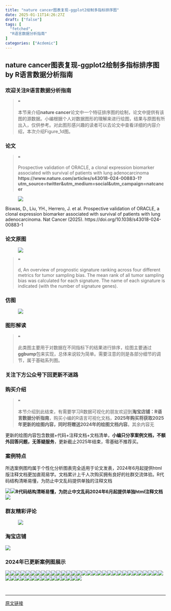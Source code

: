```yaml
---
title: "nature cancer图表复现-ggplot2绘制多指标排序图"
date: 2025-01-11T14:26:27Z
draft: ["false"]
tags: [
  "fetched",
  "R语言数据分析指南"
]
categories: ["Acdemic"]
---
```

nature cancer图表复现-ggplot2绘制多指标排序图 by R语言数据分析指南
------
<div><section data-tool="mdnice编辑器" data-website="https://www.mdnice.com"><h3 data-tool="mdnice编辑器"><span></span><span>欢迎关注R语言数据分析指南</span><span></span></h3><blockquote data-tool="mdnice编辑器"><span>❝</span><p>本节来介绍<strong>nature cancer</strong>论文中一个特征排序图的绘制，论文中提供有该图的源数据。小编根据个人对数据图形的理解来进行绘图，结果与原图有所出入，仅供参考。对此图形感兴趣的读者可以去论文中查看详细的内容介绍，本次介绍Figure_1d图。</p></blockquote><h3 data-tool="mdnice编辑器"><span></span><span>论文</span><span></span></h3><blockquote data-tool="mdnice编辑器"><span>❝</span><p>Prospective validation of ORACLE, a clonal expression biomarker associated with survival of patients with lung adenocarcinoma<br><strong>https://www.nature.com/articles/s43018-024-00883-1?utm_source=twitter&amp;utm_medium=social&amp;utm_campaign=natcancer</strong></p></blockquote><figure data-tool="mdnice编辑器"><img data-imgfileid="100040533" data-ratio="0.6148148148148148" data-src="https://mmbiz.qpic.cn/mmbiz_png/EibnicgwScTAZib32k5lGwRmECyfgNPO7py0KHR7OGDa6kjrgAzvicibu7e3iciaiaJYFUibOdlc3pp9vhgjZqLu0sXJ4mA/640?wx_fmt=png&amp;from=appmsg" data-type="png" data-w="1080" src="https://mmbiz.qpic.cn/mmbiz_png/EibnicgwScTAZib32k5lGwRmECyfgNPO7py0KHR7OGDa6kjrgAzvicibu7e3iciaiaJYFUibOdlc3pp9vhgjZqLu0sXJ4mA/640?wx_fmt=png&amp;from=appmsg"></figure><p data-tool="mdnice编辑器">Biswas, D., Liu, YH., Herrero, J. et al. Prospective validation of ORACLE, a clonal expression biomarker associated with survival of patients with lung adenocarcinoma. Nat Cancer (2025). https://doi.org/10.1038/s43018-024-00883-1</p><h3 data-tool="mdnice编辑器"><span></span><span>论文原图</span><span></span></h3><figure data-tool="mdnice编辑器"><img data-imgfileid="100040535" data-ratio="1.2324074074074074" data-src="https://mmbiz.qpic.cn/mmbiz_jpg/EibnicgwScTAZib32k5lGwRmECyfgNPO7py4ic76JA5KUicu880gqnVe54CWpcSFkbktodwicejLvlAQLP0KywLZiaCzA/640?wx_fmt=jpeg&amp;from=appmsg" data-type="jpeg" data-w="1080" src="https://mmbiz.qpic.cn/mmbiz_jpg/EibnicgwScTAZib32k5lGwRmECyfgNPO7py4ic76JA5KUicu880gqnVe54CWpcSFkbktodwicejLvlAQLP0KywLZiaCzA/640?wx_fmt=jpeg&amp;from=appmsg"></figure><blockquote data-tool="mdnice编辑器"><span>❝</span><p>d, An overview of prognostic signature ranking across four different metrics for tumor sampling bias. The mean rank of all tumor sampling bias was calculated for each signature. The name of each signature is indicated (with the number of signature genes).</p></blockquote><h3 data-tool="mdnice编辑器"><span></span><span>仿图</span><span></span></h3><figure data-tool="mdnice编辑器"><img data-imgfileid="100040534" data-ratio="0.4583333333333333" data-src="https://mmbiz.qpic.cn/mmbiz_png/EibnicgwScTAZib32k5lGwRmECyfgNPO7py3FBIKhAyCXxS8eUCyCneLX4ndMSByVpdjic5WVeluZMnJKUdyudw21w/640?wx_fmt=png&amp;from=appmsg" data-type="png" data-w="1080" src="https://mmbiz.qpic.cn/mmbiz_png/EibnicgwScTAZib32k5lGwRmECyfgNPO7py3FBIKhAyCXxS8eUCyCneLX4ndMSByVpdjic5WVeluZMnJKUdyudw21w/640?wx_fmt=png&amp;from=appmsg"></figure><h3 data-tool="mdnice编辑器"><span></span><span>图形解读</span><span></span></h3><blockquote data-tool="mdnice编辑器"><span>❝</span><p>此类图主要用于对数据在不同指标下的结果进行排序，绘图主要通过<strong>ggbump</strong>包来实现，总体来说较为简单。需要注意的则是各部分细节的调节，属于基础系列图。</p></blockquote><h3 data-tool="mdnice编辑器"><span></span><span>关注下方公众号下回更新不迷路</span><span></span></h3><section><mp-common-profile data-pluginname="mpprofile" data-id="Mzg3MzQzNTYzMw==" data-headimg="http://mmbiz.qpic.cn/mmbiz_png/EibnicgwScTAZF0rpeZII9Ltl26VbVagriczTria1fib3XgjwwHEHFjPzkmGpqWDVVHBSzhENictUM2iavAKiaM5lc9USw/0?wx_fmt=png" data-nickname="R语言数据分析指南" data-alias="YanJANtwo" data-signature="R语言重症爱好者，喜欢绘制各种精美的图表，喜欢的小伙伴可以关注我，跟我一起学习" data-from="0" data-is_biz_ban="0" data-service_type="1"></mp-common-profile></section><h3 data-tool="mdnice编辑器"><span></span><span>购买介绍</span><span></span></h3><blockquote data-tool="mdnice编辑器"><span>❝</span><p>本节介绍到此结束，有需要学习R数据可视化的朋友欢迎到<strong>淘宝店铺：R语言数据分析指南</strong>，购买小编的R语言可视化文档，<strong>2025年购买将获取2025年更新的绘图内容，同时将赠送2024年的绘图文档内容</strong>。其余内容无</p></blockquote><p data-tool="mdnice编辑器">更新的绘图内容包含数据+代码+注释文档+文档清单，<strong>小编只分享案例文档，不额外回答问题，无答疑服务</strong>，更新截止2025年结束，零基础不推荐买。</p><h3 data-tool="mdnice编辑器"><span></span><span>案例特点</span><span></span></h3><p data-tool="mdnice编辑器">所选案例图均属于个性化分析图表完全适用于论文发表，2024年6月起提供html版注释文档更加直观易学。文档累计上千人次购买拥有良好的社群交流体验。R代码结构清晰易懂，为防止中文乱码提供单独的注释文档</p><p data-tool="mdnice编辑器"><img data-imgfileid="100040537" data-ratio="0.49537037037037035" data-src="https://mmbiz.qpic.cn/mmbiz_png/EibnicgwScTAZib32k5lGwRmECyfgNPO7py9BbLyHSS9g6j3Q8CcdibI0fXX73vnOD1dmylsQa7wwjKaXKULBD7OHA/640?wx_fmt=png&amp;from=appmsg" data-type="png" data-w="1080" src="https://mmbiz.qpic.cn/mmbiz_png/EibnicgwScTAZib32k5lGwRmECyfgNPO7py9BbLyHSS9g6j3Q8CcdibI0fXX73vnOD1dmylsQa7wwjKaXKULBD7OHA/640?wx_fmt=png&amp;from=appmsg"><img data-imgfileid="100040536" data-ratio="0.675" data-src="https://mmbiz.qpic.cn/mmbiz_png/EibnicgwScTAZib32k5lGwRmECyfgNPO7pyxyia5OQT8IbAer8PfP2dCt9a4wcx3R5tcUPRpzH7Po2EiaBCYdqDuTlA/640?wx_fmt=png&amp;from=appmsg" data-type="png" data-w="1080" src="https://mmbiz.qpic.cn/mmbiz_png/EibnicgwScTAZib32k5lGwRmECyfgNPO7pyxyia5OQT8IbAer8PfP2dCt9a4wcx3R5tcUPRpzH7Po2EiaBCYdqDuTlA/640?wx_fmt=png&amp;from=appmsg"><strong>R代码结构清晰易懂，为防止中文乱码2024年6月起提供单独html注释文档</strong><img data-imgfileid="100040538" data-ratio="0.6552380952380953" data-src="https://mmbiz.qpic.cn/mmbiz_png/EibnicgwScTAZib32k5lGwRmECyfgNPO7pyDAzHEfnbricjfEq5iaSlQRBFanX8OAAxojQab7ibhicz2L0fLTvu7qz55w/640?wx_fmt=png&amp;from=appmsg" data-type="png" data-w="1050" src="https://mmbiz.qpic.cn/mmbiz_png/EibnicgwScTAZib32k5lGwRmECyfgNPO7pyDAzHEfnbricjfEq5iaSlQRBFanX8OAAxojQab7ibhicz2L0fLTvu7qz55w/640?wx_fmt=png&amp;from=appmsg"></p><h3 data-tool="mdnice编辑器"><span></span><span>群友精彩评论</span><span></span></h3><figure data-tool="mdnice编辑器"><img data-imgfileid="100040540" data-ratio="0.4546296296296296" data-src="https://mmbiz.qpic.cn/mmbiz_png/EibnicgwScTAZib32k5lGwRmECyfgNPO7pyu5LVibqPJIcCewAuPWEWOD5yq8y76vEpmDZLCXWdicB9KwxRkeSQkZWw/640?wx_fmt=png&amp;from=appmsg" data-type="png" data-w="1080" src="https://mmbiz.qpic.cn/mmbiz_png/EibnicgwScTAZib32k5lGwRmECyfgNPO7pyu5LVibqPJIcCewAuPWEWOD5yq8y76vEpmDZLCXWdicB9KwxRkeSQkZWw/640?wx_fmt=png&amp;from=appmsg"></figure><h3 data-tool="mdnice编辑器"><span></span><span>淘宝店铺</span><span></span></h3><p><img data-galleryid="" data-imgfileid="100019415" data-ratio="1.0210420841683367" data-s="300,640" data-src="https://mmbiz.qpic.cn/mmbiz_jpg/EibnicgwScTAbvhPDLGT8NaialEsht92PTYNJWpmVLfoYGic1uha5FyBrDCibibZCLjiazgvpT1XcdwibfVywD2el0VAgg/640?wx_fmt=jpeg" data-type="jpeg" data-w="998" src="https://mmbiz.qpic.cn/mmbiz_jpg/EibnicgwScTAbvhPDLGT8NaialEsht92PTYNJWpmVLfoYGic1uha5FyBrDCibibZCLjiazgvpT1XcdwibfVywD2el0VAgg/640?wx_fmt=jpeg"></p><h3 data-tool="mdnice编辑器"><span></span><span>2024年已更新案例图展示</span><span></span></h3><p data-tool="mdnice编辑器"><img data-imgfileid="100040539" data-ratio="0.33425925925925926" data-src="https://mmbiz.qpic.cn/mmbiz_jpg/EibnicgwScTAZib32k5lGwRmECyfgNPO7pyhL5yjC5tKMiakwCnZTEiaLvncCYYA0ibRibUWy3ZroquWRubJN4kB8YLRQ/640?wx_fmt=jpeg&amp;from=appmsg" data-type="jpeg" data-w="1080" src="https://mmbiz.qpic.cn/mmbiz_jpg/EibnicgwScTAZib32k5lGwRmECyfgNPO7pyhL5yjC5tKMiakwCnZTEiaLvncCYYA0ibRibUWy3ZroquWRubJN4kB8YLRQ/640?wx_fmt=jpeg&amp;from=appmsg"><img data-imgfileid="100040542" data-ratio="0.3925925925925926" data-src="https://mmbiz.qpic.cn/mmbiz_png/EibnicgwScTAZib32k5lGwRmECyfgNPO7py5znJ8QH8ov6jqFuPCNC5kBe5BLDSPSRAow3qzlabVB64MKQvRZetBA/640?wx_fmt=png&amp;from=appmsg" data-type="png" data-w="1080" src="https://mmbiz.qpic.cn/mmbiz_png/EibnicgwScTAZib32k5lGwRmECyfgNPO7py5znJ8QH8ov6jqFuPCNC5kBe5BLDSPSRAow3qzlabVB64MKQvRZetBA/640?wx_fmt=png&amp;from=appmsg"><img data-imgfileid="100040541" data-ratio="0.4462962962962963" data-src="https://mmbiz.qpic.cn/mmbiz_png/EibnicgwScTAZib32k5lGwRmECyfgNPO7pyBPibxxYibMOCWSUpGjyIrzPxxwho0c09JN5brqibGrW5JXDyO3q4LqB4A/640?wx_fmt=png&amp;from=appmsg" data-type="png" data-w="1080" src="https://mmbiz.qpic.cn/mmbiz_png/EibnicgwScTAZib32k5lGwRmECyfgNPO7pyBPibxxYibMOCWSUpGjyIrzPxxwho0c09JN5brqibGrW5JXDyO3q4LqB4A/640?wx_fmt=png&amp;from=appmsg"><img data-imgfileid="100040548" data-ratio="0.3712962962962963" data-src="https://mmbiz.qpic.cn/mmbiz_png/EibnicgwScTAZib32k5lGwRmECyfgNPO7pyj7rKEcRImeUicK6WKLjibeiabJGegAJUzpibw6h0uaxZL16sTezH4w7GXQ/640?wx_fmt=png&amp;from=appmsg" data-type="png" data-w="1080" src="https://mmbiz.qpic.cn/mmbiz_png/EibnicgwScTAZib32k5lGwRmECyfgNPO7pyj7rKEcRImeUicK6WKLjibeiabJGegAJUzpibw6h0uaxZL16sTezH4w7GXQ/640?wx_fmt=png&amp;from=appmsg"><img data-imgfileid="100040544" data-ratio="0.2722222222222222" data-src="https://mmbiz.qpic.cn/mmbiz_png/EibnicgwScTAZib32k5lGwRmECyfgNPO7pyPyZhhXj4f8RicRg8VEqf3Y7fGxlYLwq0bAWAVN1diaViccPCCicdrtJyicw/640?wx_fmt=png&amp;from=appmsg" data-type="png" data-w="1080" src="https://mmbiz.qpic.cn/mmbiz_png/EibnicgwScTAZib32k5lGwRmECyfgNPO7pyPyZhhXj4f8RicRg8VEqf3Y7fGxlYLwq0bAWAVN1diaViccPCCicdrtJyicw/640?wx_fmt=png&amp;from=appmsg"><img data-imgfileid="100040545" data-ratio="0.2462962962962963" data-src="https://mmbiz.qpic.cn/mmbiz_png/EibnicgwScTAZib32k5lGwRmECyfgNPO7pyQibmRqs5kRWic9VKeKTOFauOuM04ZFYlBuzpFCGV7YyjfqTaOIFJu2BQ/640?wx_fmt=png&amp;from=appmsg" data-type="png" data-w="1080" src="https://mmbiz.qpic.cn/mmbiz_png/EibnicgwScTAZib32k5lGwRmECyfgNPO7pyQibmRqs5kRWic9VKeKTOFauOuM04ZFYlBuzpFCGV7YyjfqTaOIFJu2BQ/640?wx_fmt=png&amp;from=appmsg"><img data-imgfileid="100040546" data-ratio="0.4324074074074074" data-src="https://mmbiz.qpic.cn/mmbiz_jpg/EibnicgwScTAZib32k5lGwRmECyfgNPO7pyKEppHK2zBicgvUEFVtVl7VcVa1hTDVfX3XWI7Nms8x7FQkiaKsDylb6A/640?wx_fmt=jpeg&amp;from=appmsg" data-type="jpeg" data-w="1080" src="https://mmbiz.qpic.cn/mmbiz_jpg/EibnicgwScTAZib32k5lGwRmECyfgNPO7pyKEppHK2zBicgvUEFVtVl7VcVa1hTDVfX3XWI7Nms8x7FQkiaKsDylb6A/640?wx_fmt=jpeg&amp;from=appmsg"><img data-imgfileid="100040547" data-ratio="0.47129629629629627" data-src="https://mmbiz.qpic.cn/mmbiz_png/EibnicgwScTAZib32k5lGwRmECyfgNPO7pyMbUMRjhdPTOxicCTe1TGx0VYklYAe49ITuFxhpGA1LRnjfmF05zgWtA/640?wx_fmt=png&amp;from=appmsg" data-type="png" data-w="1080" src="https://mmbiz.qpic.cn/mmbiz_png/EibnicgwScTAZib32k5lGwRmECyfgNPO7pyMbUMRjhdPTOxicCTe1TGx0VYklYAe49ITuFxhpGA1LRnjfmF05zgWtA/640?wx_fmt=png&amp;from=appmsg"><img data-imgfileid="100040549" data-ratio="0.36574074074074076" data-src="https://mmbiz.qpic.cn/mmbiz_png/EibnicgwScTAZib32k5lGwRmECyfgNPO7pyibS2r20VV6TKtURvwOS6ZIibf95DFuUnseqfKj01iaErrFRk8zt2p2aeQ/640?wx_fmt=png&amp;from=appmsg" data-type="png" data-w="1080" src="https://mmbiz.qpic.cn/mmbiz_png/EibnicgwScTAZib32k5lGwRmECyfgNPO7pyibS2r20VV6TKtURvwOS6ZIibf95DFuUnseqfKj01iaErrFRk8zt2p2aeQ/640?wx_fmt=png&amp;from=appmsg"><img data-imgfileid="100040552" data-ratio="0.38981481481481484" data-src="https://mmbiz.qpic.cn/mmbiz_png/EibnicgwScTAZib32k5lGwRmECyfgNPO7py2OdW2ZgjJDZwlarqcQDrKZKlQoQBwW5DCf5niboMvVxu9H1MuPV9v8g/640?wx_fmt=png&amp;from=appmsg" data-type="png" data-w="1080" src="https://mmbiz.qpic.cn/mmbiz_png/EibnicgwScTAZib32k5lGwRmECyfgNPO7py2OdW2ZgjJDZwlarqcQDrKZKlQoQBwW5DCf5niboMvVxu9H1MuPV9v8g/640?wx_fmt=png&amp;from=appmsg"><img data-imgfileid="100040551" data-ratio="0.5305555555555556" data-src="https://mmbiz.qpic.cn/mmbiz_png/EibnicgwScTAZib32k5lGwRmECyfgNPO7pyoqX2f2Y1sC1icBxBJpXicqPyJmfRn7m0Wx0v0Dlr2g4CqoiaxibQSB6Cdw/640?wx_fmt=png&amp;from=appmsg" data-type="png" data-w="1080" src="https://mmbiz.qpic.cn/mmbiz_png/EibnicgwScTAZib32k5lGwRmECyfgNPO7pyoqX2f2Y1sC1icBxBJpXicqPyJmfRn7m0Wx0v0Dlr2g4CqoiaxibQSB6Cdw/640?wx_fmt=png&amp;from=appmsg"><img data-imgfileid="100040550" data-ratio="0.45185185185185184" data-src="https://mmbiz.qpic.cn/mmbiz_png/EibnicgwScTAZib32k5lGwRmECyfgNPO7pydvLfgibnBsySG1m1rukEP1dic2gNMWDRIqPFY5MsXA4jncMPON0S5fibQ/640?wx_fmt=png&amp;from=appmsg" data-type="png" data-w="1080" src="https://mmbiz.qpic.cn/mmbiz_png/EibnicgwScTAZib32k5lGwRmECyfgNPO7pydvLfgibnBsySG1m1rukEP1dic2gNMWDRIqPFY5MsXA4jncMPON0S5fibQ/640?wx_fmt=png&amp;from=appmsg"><img data-imgfileid="100040553" data-ratio="0.462037037037037" data-src="https://mmbiz.qpic.cn/mmbiz_png/EibnicgwScTAZib32k5lGwRmECyfgNPO7py7vFQiavpkT5SR7E7CiaABoVjkkX8eAfibWnanPuFtVXrmJf7lj7Oib0bhg/640?wx_fmt=png&amp;from=appmsg" data-type="png" data-w="1080" src="https://mmbiz.qpic.cn/mmbiz_png/EibnicgwScTAZib32k5lGwRmECyfgNPO7py7vFQiavpkT5SR7E7CiaABoVjkkX8eAfibWnanPuFtVXrmJf7lj7Oib0bhg/640?wx_fmt=png&amp;from=appmsg"><img data-imgfileid="100040556" data-ratio="0.37407407407407406" data-src="https://mmbiz.qpic.cn/mmbiz_png/EibnicgwScTAZib32k5lGwRmECyfgNPO7pyEibhlIf73UZic88wy5FhibqicZKoA7uIFhJ4oPrtXe06icVhvYsNZZB4v6g/640?wx_fmt=png&amp;from=appmsg" data-type="png" data-w="1080" src="https://mmbiz.qpic.cn/mmbiz_png/EibnicgwScTAZib32k5lGwRmECyfgNPO7pyEibhlIf73UZic88wy5FhibqicZKoA7uIFhJ4oPrtXe06icVhvYsNZZB4v6g/640?wx_fmt=png&amp;from=appmsg"><img data-imgfileid="100040558" data-ratio="0.3425925925925926" data-src="https://mmbiz.qpic.cn/mmbiz_png/EibnicgwScTAZib32k5lGwRmECyfgNPO7pyibVJtfF1JibjgdtP5wFuZEPpl5pz4FAWbnqxNyIbBIhfSR7rbTOJJ18g/640?wx_fmt=png&amp;from=appmsg" data-type="png" data-w="1080" src="https://mmbiz.qpic.cn/mmbiz_png/EibnicgwScTAZib32k5lGwRmECyfgNPO7pyibVJtfF1JibjgdtP5wFuZEPpl5pz4FAWbnqxNyIbBIhfSR7rbTOJJ18g/640?wx_fmt=png&amp;from=appmsg"><img data-imgfileid="100040554" data-ratio="0.47685185185185186" data-src="https://mmbiz.qpic.cn/mmbiz_png/EibnicgwScTAZib32k5lGwRmECyfgNPO7pykUzdzY2czLytmouicTZTBZZtnp12zNs8ApiaVkvkVicNSphAPa5VLVKibw/640?wx_fmt=png&amp;from=appmsg" data-type="png" data-w="1080" src="https://mmbiz.qpic.cn/mmbiz_png/EibnicgwScTAZib32k5lGwRmECyfgNPO7pykUzdzY2czLytmouicTZTBZZtnp12zNs8ApiaVkvkVicNSphAPa5VLVKibw/640?wx_fmt=png&amp;from=appmsg"><img data-imgfileid="100040557" data-ratio="0.3814814814814815" data-src="https://mmbiz.qpic.cn/mmbiz_png/EibnicgwScTAZib32k5lGwRmECyfgNPO7pybZ5IC8PMHYw3seZR43vGsVe3kYv4qoq6ym7hJRJa14KbHJpcjjpDHA/640?wx_fmt=png&amp;from=appmsg" data-type="png" data-w="1080" src="https://mmbiz.qpic.cn/mmbiz_png/EibnicgwScTAZib32k5lGwRmECyfgNPO7pybZ5IC8PMHYw3seZR43vGsVe3kYv4qoq6ym7hJRJa14KbHJpcjjpDHA/640?wx_fmt=png&amp;from=appmsg"><img data-imgfileid="100040555" data-ratio="0.43333333333333335" data-src="https://mmbiz.qpic.cn/mmbiz_png/EibnicgwScTAZib32k5lGwRmECyfgNPO7pyGJb0icwRTmAXz2MhHtibhicPgMTYmmljexskvSXAYq0749ttHOia4stSqA/640?wx_fmt=png&amp;from=appmsg" data-type="png" data-w="1080" src="https://mmbiz.qpic.cn/mmbiz_png/EibnicgwScTAZib32k5lGwRmECyfgNPO7pyGJb0icwRTmAXz2MhHtibhicPgMTYmmljexskvSXAYq0749ttHOia4stSqA/640?wx_fmt=png&amp;from=appmsg"><img data-imgfileid="100040560" data-ratio="0.37592592592592594" data-src="https://mmbiz.qpic.cn/mmbiz_png/EibnicgwScTAZib32k5lGwRmECyfgNPO7pybYicshw0fibu4mfe37PYr0sMawibW9RgKGwBZn4MGqvUVet4Z2Rl1cGCg/640?wx_fmt=png&amp;from=appmsg" data-type="png" data-w="1080" src="https://mmbiz.qpic.cn/mmbiz_png/EibnicgwScTAZib32k5lGwRmECyfgNPO7pybYicshw0fibu4mfe37PYr0sMawibW9RgKGwBZn4MGqvUVet4Z2Rl1cGCg/640?wx_fmt=png&amp;from=appmsg"><img data-imgfileid="100040561" data-ratio="0.42592592592592593" data-src="https://mmbiz.qpic.cn/mmbiz_png/EibnicgwScTAZib32k5lGwRmECyfgNPO7pyKG1v48362fYhe3kR8vId2ianN3hVJicBM55veyXfbvZZIQgmbZmOmIWQ/640?wx_fmt=png&amp;from=appmsg" data-type="png" data-w="1080" src="https://mmbiz.qpic.cn/mmbiz_png/EibnicgwScTAZib32k5lGwRmECyfgNPO7pyKG1v48362fYhe3kR8vId2ianN3hVJicBM55veyXfbvZZIQgmbZmOmIWQ/640?wx_fmt=png&amp;from=appmsg"><img data-imgfileid="100040563" data-ratio="0.39166666666666666" data-src="https://mmbiz.qpic.cn/mmbiz_png/EibnicgwScTAZib32k5lGwRmECyfgNPO7pyQ9FnfD2BlmR0FTTvSDMkZGOhYpCuicTgBJdXiaKrfgg53KWhnLDthA1A/640?wx_fmt=png&amp;from=appmsg" data-type="png" data-w="1080" src="https://mmbiz.qpic.cn/mmbiz_png/EibnicgwScTAZib32k5lGwRmECyfgNPO7pyQ9FnfD2BlmR0FTTvSDMkZGOhYpCuicTgBJdXiaKrfgg53KWhnLDthA1A/640?wx_fmt=png&amp;from=appmsg"><img data-imgfileid="100040559" data-ratio="0.39444444444444443" data-src="https://mmbiz.qpic.cn/mmbiz_png/EibnicgwScTAZib32k5lGwRmECyfgNPO7pyRnSAfV8sfwNaiaBG7tedFckwmUPF622LG4XCzp0KqiaO7SP96PhE3m7A/640?wx_fmt=png&amp;from=appmsg" data-type="png" data-w="1080" src="https://mmbiz.qpic.cn/mmbiz_png/EibnicgwScTAZib32k5lGwRmECyfgNPO7pyRnSAfV8sfwNaiaBG7tedFckwmUPF622LG4XCzp0KqiaO7SP96PhE3m7A/640?wx_fmt=png&amp;from=appmsg"><img data-imgfileid="100040562" data-ratio="0.4" data-src="https://mmbiz.qpic.cn/mmbiz_png/EibnicgwScTAZib32k5lGwRmECyfgNPO7pySg5GbzYMXWib6sJcEFfO7gFw28OibPosbSxmOUgDic49Rb6TbEs0ic9GVQ/640?wx_fmt=png&amp;from=appmsg" data-type="png" data-w="1080" src="https://mmbiz.qpic.cn/mmbiz_png/EibnicgwScTAZib32k5lGwRmECyfgNPO7pySg5GbzYMXWib6sJcEFfO7gFw28OibPosbSxmOUgDic49Rb6TbEs0ic9GVQ/640?wx_fmt=png&amp;from=appmsg"><img data-imgfileid="100040567" data-ratio="0.41759259259259257" data-src="https://mmbiz.qpic.cn/mmbiz_png/EibnicgwScTAZib32k5lGwRmECyfgNPO7pyPicFGrqOTUkGnpb1Bowibia1gJyqnPSrUXRthYUT80TFVqibkGET5PlDtw/640?wx_fmt=png&amp;from=appmsg" data-type="png" data-w="1080" src="https://mmbiz.qpic.cn/mmbiz_png/EibnicgwScTAZib32k5lGwRmECyfgNPO7pyPicFGrqOTUkGnpb1Bowibia1gJyqnPSrUXRthYUT80TFVqibkGET5PlDtw/640?wx_fmt=png&amp;from=appmsg"><img data-imgfileid="100040568" data-ratio="0.3314814814814815" data-src="https://mmbiz.qpic.cn/mmbiz_png/EibnicgwScTAZib32k5lGwRmECyfgNPO7pybakEU8mbnUgtqEIDlQBhJUGBCic1zJdbayhuiad8LsLDlqrLfkhEzw7g/640?wx_fmt=png&amp;from=appmsg" data-type="png" data-w="1080" src="https://mmbiz.qpic.cn/mmbiz_png/EibnicgwScTAZib32k5lGwRmECyfgNPO7pybakEU8mbnUgtqEIDlQBhJUGBCic1zJdbayhuiad8LsLDlqrLfkhEzw7g/640?wx_fmt=png&amp;from=appmsg"><img data-imgfileid="100040564" data-ratio="0.4255555555555556" data-src="https://mmbiz.qpic.cn/mmbiz_png/EibnicgwScTAZib32k5lGwRmECyfgNPO7py5r6CcVMhWOdqo9Qz7BUeAXyQnFjwuFibgypIzicXGD6ImwgjXakkUd7Q/640?wx_fmt=png&amp;from=appmsg" data-type="png" data-w="900" src="https://mmbiz.qpic.cn/mmbiz_png/EibnicgwScTAZib32k5lGwRmECyfgNPO7py5r6CcVMhWOdqo9Qz7BUeAXyQnFjwuFibgypIzicXGD6ImwgjXakkUd7Q/640?wx_fmt=png&amp;from=appmsg"><img data-imgfileid="100040565" data-ratio="0.4255555555555556" data-src="https://mmbiz.qpic.cn/mmbiz_png/EibnicgwScTAZib32k5lGwRmECyfgNPO7py8Pvc13miblfRA33evtwsjIeaFRlOVoyNRkSCh5nbZcuiaRxlFeYhcsYw/640?wx_fmt=png&amp;from=appmsg" data-type="png" data-w="900" src="https://mmbiz.qpic.cn/mmbiz_png/EibnicgwScTAZib32k5lGwRmECyfgNPO7py8Pvc13miblfRA33evtwsjIeaFRlOVoyNRkSCh5nbZcuiaRxlFeYhcsYw/640?wx_fmt=png&amp;from=appmsg"><img data-imgfileid="100040566" data-ratio="0.37962962962962965" data-src="https://mmbiz.qpic.cn/mmbiz_png/EibnicgwScTAZib32k5lGwRmECyfgNPO7py3C1K4Zt9BupicpNUNA2yvvYJrELG9zicsWtjnWu0GGVNLia0GjDVP6pFg/640?wx_fmt=png&amp;from=appmsg" data-type="png" data-w="1080" src="https://mmbiz.qpic.cn/mmbiz_png/EibnicgwScTAZib32k5lGwRmECyfgNPO7py3C1K4Zt9BupicpNUNA2yvvYJrELG9zicsWtjnWu0GGVNLia0GjDVP6pFg/640?wx_fmt=png&amp;from=appmsg"><img data-imgfileid="100040572" data-ratio="0.4255555555555556" data-src="https://mmbiz.qpic.cn/mmbiz_png/EibnicgwScTAZib32k5lGwRmECyfgNPO7pyPN5icI68sgrCGT02z8LEMGXJDuUNYe89LQRVl7oYOKTGTX1H2KpczRw/640?wx_fmt=png&amp;from=appmsg" data-type="png" data-w="900" src="https://mmbiz.qpic.cn/mmbiz_png/EibnicgwScTAZib32k5lGwRmECyfgNPO7pyPN5icI68sgrCGT02z8LEMGXJDuUNYe89LQRVl7oYOKTGTX1H2KpczRw/640?wx_fmt=png&amp;from=appmsg"><img data-imgfileid="100040569" data-ratio="0.4255555555555556" data-src="https://mmbiz.qpic.cn/mmbiz_png/EibnicgwScTAZib32k5lGwRmECyfgNPO7pytELC6v1y3oxS67XF4NWm3N2L1qjwkPcVIMxxz0Gq6Z73uKYvicicNlJA/640?wx_fmt=png&amp;from=appmsg" data-type="png" data-w="900" src="https://mmbiz.qpic.cn/mmbiz_png/EibnicgwScTAZib32k5lGwRmECyfgNPO7pytELC6v1y3oxS67XF4NWm3N2L1qjwkPcVIMxxz0Gq6Z73uKYvicicNlJA/640?wx_fmt=png&amp;from=appmsg"><img data-imgfileid="100040570" data-ratio="0.4255555555555556" data-src="https://mmbiz.qpic.cn/mmbiz_png/EibnicgwScTAZib32k5lGwRmECyfgNPO7pyhZp5pxMThYvR2S9fxTloIzN9ibe939Pabran1gc2HO0kBQ11YTPKCuQ/640?wx_fmt=png&amp;from=appmsg" data-type="png" data-w="900" src="https://mmbiz.qpic.cn/mmbiz_png/EibnicgwScTAZib32k5lGwRmECyfgNPO7pyhZp5pxMThYvR2S9fxTloIzN9ibe939Pabran1gc2HO0kBQ11YTPKCuQ/640?wx_fmt=png&amp;from=appmsg"><img data-imgfileid="100040573" data-ratio="0.4255555555555556" data-src="https://mmbiz.qpic.cn/mmbiz_png/EibnicgwScTAZib32k5lGwRmECyfgNPO7pyb7EqDdaG6cenb6hyTohVooQ6nHGcib2on0HYVGjVgPGpSmJDtQo9c8w/640?wx_fmt=png&amp;from=appmsg" data-type="png" data-w="900" src="https://mmbiz.qpic.cn/mmbiz_png/EibnicgwScTAZib32k5lGwRmECyfgNPO7pyb7EqDdaG6cenb6hyTohVooQ6nHGcib2on0HYVGjVgPGpSmJDtQo9c8w/640?wx_fmt=png&amp;from=appmsg"><img data-imgfileid="100040571" data-ratio="0.4255555555555556" data-src="https://mmbiz.qpic.cn/mmbiz_png/EibnicgwScTAZib32k5lGwRmECyfgNPO7pyRJ3QJu3XicVqeghCGZJyELoNZDXQ5qlTC0uAbUmx0q8KhUBJga7Rkqg/640?wx_fmt=png&amp;from=appmsg" data-type="png" data-w="900" src="https://mmbiz.qpic.cn/mmbiz_png/EibnicgwScTAZib32k5lGwRmECyfgNPO7pyRJ3QJu3XicVqeghCGZJyELoNZDXQ5qlTC0uAbUmx0q8KhUBJga7Rkqg/640?wx_fmt=png&amp;from=appmsg"><img data-imgfileid="100040577" data-ratio="0.4255555555555556" data-src="https://mmbiz.qpic.cn/mmbiz_png/EibnicgwScTAZib32k5lGwRmECyfgNPO7pyjZRcvT3OFY6ojo8qqPE2JPNC4LicwcgAVgiaY0wwVaNM62W4cDvPOfiaA/640?wx_fmt=png&amp;from=appmsg" data-type="png" data-w="900" src="https://mmbiz.qpic.cn/mmbiz_png/EibnicgwScTAZib32k5lGwRmECyfgNPO7pyjZRcvT3OFY6ojo8qqPE2JPNC4LicwcgAVgiaY0wwVaNM62W4cDvPOfiaA/640?wx_fmt=png&amp;from=appmsg"><img data-imgfileid="100040578" data-ratio="0.48148148148148145" data-src="https://mmbiz.qpic.cn/mmbiz_png/EibnicgwScTAZib32k5lGwRmECyfgNPO7py0wkqDm1zmqShQDkWCribHHbgF6gkbY0y3YY1aItt5fgHicDaFwx6JT5g/640?wx_fmt=png&amp;from=appmsg" data-type="png" data-w="1080" src="https://mmbiz.qpic.cn/mmbiz_png/EibnicgwScTAZib32k5lGwRmECyfgNPO7py0wkqDm1zmqShQDkWCribHHbgF6gkbY0y3YY1aItt5fgHicDaFwx6JT5g/640?wx_fmt=png&amp;from=appmsg"><img data-imgfileid="100040574" data-ratio="0.4255555555555556" data-src="https://mmbiz.qpic.cn/mmbiz_png/EibnicgwScTAZib32k5lGwRmECyfgNPO7pymyPKpQbhQ4SXZsVsM2qic4xU3YSK7f5ib5CQnGt7vMs7GuMv4xbZxIjw/640?wx_fmt=png&amp;from=appmsg" data-type="png" data-w="900" src="https://mmbiz.qpic.cn/mmbiz_png/EibnicgwScTAZib32k5lGwRmECyfgNPO7pymyPKpQbhQ4SXZsVsM2qic4xU3YSK7f5ib5CQnGt7vMs7GuMv4xbZxIjw/640?wx_fmt=png&amp;from=appmsg"><img data-imgfileid="100040575" data-ratio="0.4255555555555556" data-src="https://mmbiz.qpic.cn/mmbiz_png/EibnicgwScTAZib32k5lGwRmECyfgNPO7pyydF8Xv07ye3e8sf6jV1QWt7Oqib3s6RoAbD9F2mkTAIH4Z8YL1UzDibQ/640?wx_fmt=png&amp;from=appmsg" data-type="png" data-w="900" src="https://mmbiz.qpic.cn/mmbiz_png/EibnicgwScTAZib32k5lGwRmECyfgNPO7pyydF8Xv07ye3e8sf6jV1QWt7Oqib3s6RoAbD9F2mkTAIH4Z8YL1UzDibQ/640?wx_fmt=png&amp;from=appmsg"><img data-imgfileid="100040576" data-ratio="0.4255555555555556" data-src="https://mmbiz.qpic.cn/mmbiz_png/EibnicgwScTAZib32k5lGwRmECyfgNPO7py3PKu0n3xXrbYCUXFDahRtpnnj8453QVk1ThnoVn6cX8NseVnmB25Bw/640?wx_fmt=png&amp;from=appmsg" data-type="png" data-w="900" src="https://mmbiz.qpic.cn/mmbiz_png/EibnicgwScTAZib32k5lGwRmECyfgNPO7py3PKu0n3xXrbYCUXFDahRtpnnj8453QVk1ThnoVn6cX8NseVnmB25Bw/640?wx_fmt=png&amp;from=appmsg"><img data-imgfileid="100040582" data-ratio="0.4255555555555556" data-src="https://mmbiz.qpic.cn/mmbiz_png/EibnicgwScTAZib32k5lGwRmECyfgNPO7py0ANIpdjO7aqxclL0gGdrnL7LvX9ADQUozeegqYwsFCkXDzmjrR4xMg/640?wx_fmt=png&amp;from=appmsg" data-type="png" data-w="900" src="https://mmbiz.qpic.cn/mmbiz_png/EibnicgwScTAZib32k5lGwRmECyfgNPO7py0ANIpdjO7aqxclL0gGdrnL7LvX9ADQUozeegqYwsFCkXDzmjrR4xMg/640?wx_fmt=png&amp;from=appmsg"><img data-imgfileid="100040581" data-ratio="0.4255555555555556" data-src="https://mmbiz.qpic.cn/mmbiz_png/EibnicgwScTAZib32k5lGwRmECyfgNPO7pyic9GSxUW4qFaxm2ia4CzJibxR2UteR4ERRvqbqe5xJh00KVicdkzLW1NEg/640?wx_fmt=png&amp;from=appmsg" data-type="png" data-w="900" src="https://mmbiz.qpic.cn/mmbiz_png/EibnicgwScTAZib32k5lGwRmECyfgNPO7pyic9GSxUW4qFaxm2ia4CzJibxR2UteR4ERRvqbqe5xJh00KVicdkzLW1NEg/640?wx_fmt=png&amp;from=appmsg"><img data-imgfileid="100040579" data-ratio="0.4255555555555556" data-src="https://mmbiz.qpic.cn/mmbiz_png/EibnicgwScTAZib32k5lGwRmECyfgNPO7pyibTlBJqy1AeaE0ibNbsHiaDcw9LpvMRCTH90VSiaTudfGupQYPgQDUdUog/640?wx_fmt=png&amp;from=appmsg" data-type="png" data-w="900" src="https://mmbiz.qpic.cn/mmbiz_png/EibnicgwScTAZib32k5lGwRmECyfgNPO7pyibTlBJqy1AeaE0ibNbsHiaDcw9LpvMRCTH90VSiaTudfGupQYPgQDUdUog/640?wx_fmt=png&amp;from=appmsg"><img data-imgfileid="100040580" data-ratio="0.4255555555555556" data-src="https://mmbiz.qpic.cn/mmbiz_png/EibnicgwScTAZib32k5lGwRmECyfgNPO7pyib2pGLRoU4surZSDD9ajXhbbeaIAxapcwTGp0smwB9Op6uSsk9NnCLw/640?wx_fmt=png&amp;from=appmsg" data-type="png" data-w="900" src="https://mmbiz.qpic.cn/mmbiz_png/EibnicgwScTAZib32k5lGwRmECyfgNPO7pyib2pGLRoU4surZSDD9ajXhbbeaIAxapcwTGp0smwB9Op6uSsk9NnCLw/640?wx_fmt=png&amp;from=appmsg"><img data-imgfileid="100040583" data-ratio="0.4255555555555556" data-src="https://mmbiz.qpic.cn/mmbiz_png/EibnicgwScTAZib32k5lGwRmECyfgNPO7py5VMq2WrCDCHxpA5RiaukY2osPafH4IXicegSB6xDGO4czticEHhW7kxjw/640?wx_fmt=png&amp;from=appmsg" data-type="png" data-w="900" src="https://mmbiz.qpic.cn/mmbiz_png/EibnicgwScTAZib32k5lGwRmECyfgNPO7py5VMq2WrCDCHxpA5RiaukY2osPafH4IXicegSB6xDGO4czticEHhW7kxjw/640?wx_fmt=png&amp;from=appmsg"><img data-imgfileid="100040587" data-ratio="0.4255555555555556" data-src="https://mmbiz.qpic.cn/mmbiz_png/EibnicgwScTAZib32k5lGwRmECyfgNPO7pyJWw7TMjABkr8icIu9icP8l5icDaGZZ3voAiaE66vZHrFclaesRUqsSCmiaA/640?wx_fmt=png&amp;from=appmsg" data-type="png" data-w="900" src="https://mmbiz.qpic.cn/mmbiz_png/EibnicgwScTAZib32k5lGwRmECyfgNPO7pyJWw7TMjABkr8icIu9icP8l5icDaGZZ3voAiaE66vZHrFclaesRUqsSCmiaA/640?wx_fmt=png&amp;from=appmsg"><img data-imgfileid="100040588" data-ratio="0.4255555555555556" data-src="https://mmbiz.qpic.cn/mmbiz_png/EibnicgwScTAZib32k5lGwRmECyfgNPO7pyGzsz6eu4T2cTSQtpo4nvfQulgYcW1Mr2Yv7gibzg5zuVeconq9uqZvQ/640?wx_fmt=png&amp;from=appmsg" data-type="png" data-w="900" src="https://mmbiz.qpic.cn/mmbiz_png/EibnicgwScTAZib32k5lGwRmECyfgNPO7pyGzsz6eu4T2cTSQtpo4nvfQulgYcW1Mr2Yv7gibzg5zuVeconq9uqZvQ/640?wx_fmt=png&amp;from=appmsg"><img data-imgfileid="100040586" data-ratio="0.4255555555555556" data-src="https://mmbiz.qpic.cn/mmbiz_png/EibnicgwScTAZib32k5lGwRmECyfgNPO7pyRmBze6RlFib4B24dW8L1micqibn85fx67IKTxYmBHUcibG2SQGNyb0ia0DQ/640?wx_fmt=png&amp;from=appmsg" data-type="png" data-w="900" src="https://mmbiz.qpic.cn/mmbiz_png/EibnicgwScTAZib32k5lGwRmECyfgNPO7pyRmBze6RlFib4B24dW8L1micqibn85fx67IKTxYmBHUcibG2SQGNyb0ia0DQ/640?wx_fmt=png&amp;from=appmsg"></p></section><p><br></p><p><mp-style-type data-value="3"></mp-style-type></p></div>  
<hr>
<a href="https://mp.weixin.qq.com/s/ZKk7siK1P-zExfFkRRBVTw",target="_blank" rel="noopener noreferrer">原文链接</a>

